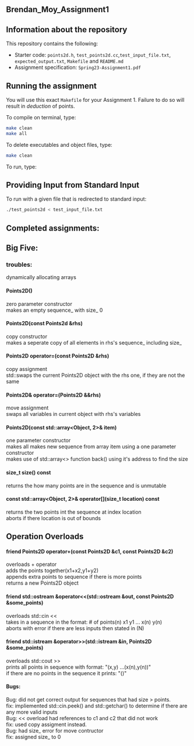 ## Brendan_Moy_Assignment1

## Information about the repository

This repository contains the following:
- Starter code: `points2d.h`, `test_points2d.cc`,`test_input_file.txt`, `expected_output.txt`, `Makefile` and `README.md`
- Assignment specification: `Spring23-Assignment1.pdf`

## Running the assignment

You will use this exact `Makefile` for your Assignment 1. Failure to do so will result in *deduction* of points.

To compile on terminal, type:

```bash
make clean
make all
```

To delete executables and object files, type:

```bash
make clean
```

To run, type:


## Providing Input from Standard Input

To run with a given file that is redirected to standard input:

```bash
./test_points2d < test_input_file.txt
```

## Completed assignments: 
 
## Big Five: 
### troubles: 
dynamically allocating arrays
#### Points2D()
zero parameter constructor  <br />
makes an empty sequence_ with size_ 0 <br />

#### Points2D(const Points2d &rhs) 
copy constructor <br />
makes a seperate copy of all elements in rhs's sequence_ including size_ <br />

#### Points2D operator=(const Points2D &rhs)
copy assignment <br />
std::swaps the current Points2D object with the rhs one, if they are not the same <br />

#### Points2D& operator=(Points2D &&rhs)
move assignment  <br />
swaps all variables in current object with rhs's variables <br />

#### Points2D(const std::array<Object, 2>& item)
one parameter constructor <br />
makes all makes new sequence from array item using a one parameter constructor <br />
makes use of std::array<> function back() using it's address to find the size <br />

#### size_t size() const
returns the how many points are in the sequence and is unmutable <br />

#### const std::array<Object, 2>& operator[](size_t location) const
returns the two points int the sequence at index location <br />
aborts if there location is out of bounds <br />

## Operation Overloads

#### friend Points2D operator+(const Points2D &c1, const Points2D &c2)
overloads + operator <br />
adds the points together(x1+x2,y1+y2) <br />
appends extra points to sequence if there is more points <br />
returns a new Points2D object <br />

#### friend std::ostream &operator<<(std::ostream &out, const Points2D &some_points)
overloads std::cin << <br />
takes in a sequence in the format: # of points(n) x1 y1 ... x(n) y(n) <br />
aborts with error if there are less inputs then stated in (N) <br />
 
#### friend std::istream &operator>>(std::istream &in, Points2D &some_points) 
overloads std::cout >>  <br />
prints all points in sequence with format: "(x,y) ...(x(n),y(n))" <br />
if there are no points in the sequence it prints: "()" <br />

#### Bugs:
Bug:  did not get correct output for sequences that had size > points.  <br /> 
fix: impliemented std::cin.peek() and std::getchar() to determine if there are any more valid inputs <br />
Bug: << overload had references to c1 and c2 that did not work <br />
fix: used copy assigment instead. <br />
Bug: had size_ error for move contructor <br />
fix: assigned size_ to 0 <br />
